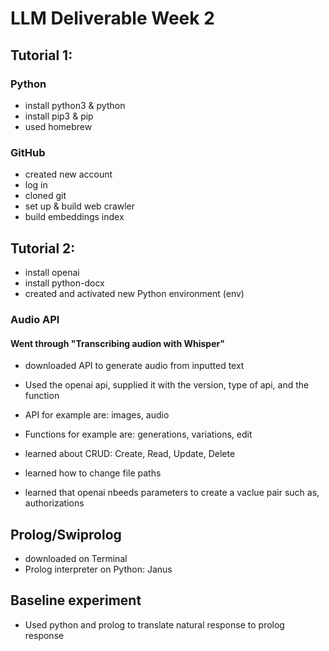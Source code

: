 # LLM Deliverable Week 2

## Tutorial 1:

### Python

* install python3 & python
* install pip3 & pip
* used homebrew

### GitHub

* created new account
* log in
* cloned git
* set up & build web crawler
* build embeddings index


## Tutorial 2:

* install openai
* install python-docx
* created and activated new Python environment (env)

### Audio API

#### Went through "Transcribing audion with Whisper"

* downloaded API to generate audio from inputted text
* Used the openai api, supplied it with the version, type of api, and the function
* API for example are: images, audio
* Functions for example are: generations, variations, edit

* learned about CRUD: Create, Read, Update, Delete
* learned how to change file paths
* learned that openai nbeeds parameters to create a vaclue pair such as, authorizations

## Prolog/Swiprolog

* downloaded on Terminal
* Prolog interpreter on Python: Janus

## Baseline experiment

* Used python and prolog to translate natural response to prolog response
